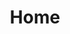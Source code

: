 ---
layout: home
title: Home
show_modal: true
profile_image: https://raw.githubusercontent.com/pr0meth4us/pr0meth4us/source/assets/DSC00037.JPG
welcome_text: Welcome
intro_text:  Dual-major IR/IT student. Open to opportunities in Full-Stack, DevOps, and Policy Governance.
---